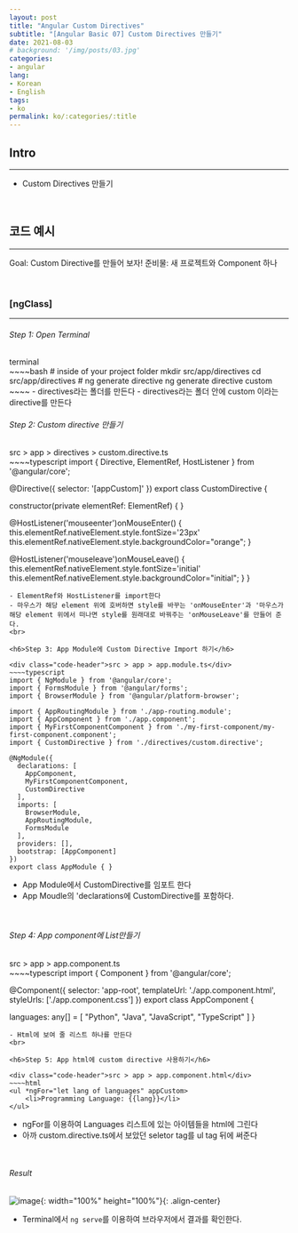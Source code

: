 ```yaml
---
layout: post
title: "Angular Custom Directives"
subtitle: "[Angular Basic 07] Custom Directives 만들기"
date: 2021-08-03
# background: '/img/posts/03.jpg'
categories:
- angular
lang:
- Korean
- English
tags:
- ko
permalink: ko/:categories/:title
---
```


## Intro
***
- Custom Directives 만들기

<br>

## 코드 예시
***
Goal: Custom Directive를 만들어 보자!
준비물: 새 프로젝트와 Component 하나

<br>

### [ngClass]
***
<h6>Step 1: Open Terminal</h6>

<div class="code-header">terminal</div>
~~~~bash
# inside of your project folder
mkdir src/app/directives
cd src/app/directives
# ng generate directive <custom_directive_name>
ng generate directive custom
~~~~ 
- directives라는 폴더를 만든다
- directives라는 폴더 안에 custom 이라는 directive를 만든다
<br>

<h6>Step 2: Custom directive 만들기</h6> 

<div class="code-header">src > app > directives > custom.directive.ts</div>
~~~~typescript
import { Directive, ElementRef, HostListener } from '@angular/core';

@Directive({
  selector: '[appCustom]'
})
export class CustomDirective {

  constructor(private elementRef: ElementRef) { }

  @HostListener('mouseenter')onMouseEnter() {
    this.elementRef.nativeElement.style.fontSize='23px'
    this.elementRef.nativeElement.style.backgroundColor="orange";
  }

  @HostListener('mouseleave')onMouseLeave() {
    this.elementRef.nativeElement.style.fontSize='initial'
    this.elementRef.nativeElement.style.backgroundColor="initial";
  }
}
~~~~
- ElementRef와 HostListener를 import한다
- 마우스가 해당 element 위에 호버하면 style를 바꾸는 'onMouseEnter'과 '마우스가 해당 element 위에서 떠나면 style를 원래대로 바꿔주는 'onMouseLeave'를 만들어 준다.
<br>

<h6>Step 3: App Module에 Custom Directive Import 하기</h6> 

<div class="code-header">src > app > app.module.ts</div>
~~~~typescript
import { NgModule } from '@angular/core';
import { FormsModule } from '@angular/forms';
import { BrowserModule } from '@angular/platform-browser';

import { AppRoutingModule } from './app-routing.module';
import { AppComponent } from './app.component';
import { MyFirstComponentComponent } from './my-first-component/my-first-component.component';
import { CustomDirective } from './directives/custom.directive';

@NgModule({
  declarations: [
    AppComponent,
    MyFirstComponentComponent,
    CustomDirective
  ],
  imports: [
    BrowserModule,
    AppRoutingModule,
    FormsModule
  ],
  providers: [],
  bootstrap: [AppComponent]
})
export class AppModule { }

~~~~
- App Module에서 CustomDirective를 임포트 한다
- App Moudle의 'declarations에 CustomDirective를 포함하다.
<br>

<h6>Step 4: App component에 List만들기</h6> 

<div class="code-header">src > app > app.component.ts</div>
~~~~typescript
import { Component } from '@angular/core';

@Component({
  selector: 'app-root',
  templateUrl: './app.component.html',
  styleUrls: ['./app.component.css']
})
export class AppComponent {

  languages: any[] = [
    "Python", "Java", "JavaScript", "TypeScript"
  ]
}
~~~~
- Html에 보여 줄 리스트 하나를 만든다
<br>

<h6>Step 5: App html에 custom directive 사용하기</h6> 

<div class="code-header">src > app > app.component.html</div>
~~~~html
<ul *ngFor="let lang of languages" appCustom>
    <li>Programming Language: {{lang}}</li>
</ul>
~~~~
- ngFor를 이용하여 Languages 리스트에 있는 아이템들을 html에 그린다
- 아까 custom.directive.ts에서 보았던 seletor tag를 ul tag 뒤에 써준다
<br>

<h6>Result</h6>

![image](https://user-images.githubusercontent.com/44415731/128110703-fd3c2017-bf4b-424f-a4e9-d1aa8e2ceefa.png){: width="100%" height="100%"}{: .align-center}  
- Terminal에서 <code>ng serve</code>를 이용하여 브라우저에서 결과를 확인한다.
<br>
